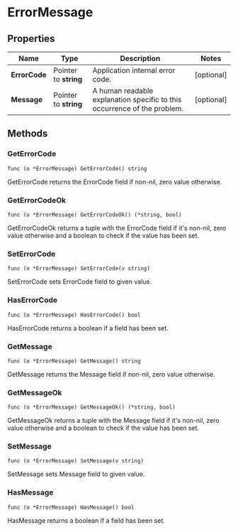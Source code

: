 # ErrorMessage



## Properties

|Name | Type | Description | Notes|
|------------ | ------------- | ------------- | -------------|
|**ErrorCode** | Pointer to **string** | Application internal error code.  | [optional] |
|**Message** | Pointer to **string** | A human readable explanation specific to this occurrence of the problem.  | [optional] |

## Methods


### GetErrorCode

`func (o *ErrorMessage) GetErrorCode() string`

GetErrorCode returns the ErrorCode field if non-nil, zero value otherwise.

### GetErrorCodeOk

`func (o *ErrorMessage) GetErrorCodeOk() (*string, bool)`

GetErrorCodeOk returns a tuple with the ErrorCode field if it's non-nil, zero value otherwise
and a boolean to check if the value has been set.

### SetErrorCode

`func (o *ErrorMessage) SetErrorCode(v string)`

SetErrorCode sets ErrorCode field to given value.

### HasErrorCode

`func (o *ErrorMessage) HasErrorCode() bool`

HasErrorCode returns a boolean if a field has been set.

### GetMessage

`func (o *ErrorMessage) GetMessage() string`

GetMessage returns the Message field if non-nil, zero value otherwise.

### GetMessageOk

`func (o *ErrorMessage) GetMessageOk() (*string, bool)`

GetMessageOk returns a tuple with the Message field if it's non-nil, zero value otherwise
and a boolean to check if the value has been set.

### SetMessage

`func (o *ErrorMessage) SetMessage(v string)`

SetMessage sets Message field to given value.

### HasMessage

`func (o *ErrorMessage) HasMessage() bool`

HasMessage returns a boolean if a field has been set.



